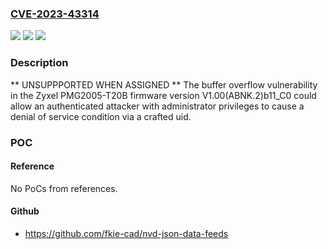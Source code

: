 ### [CVE-2023-43314](https://cve.mitre.org/cgi-bin/cvename.cgi?name=CVE-2023-43314)
![](https://img.shields.io/static/v1?label=Product&message=PMG2005-T20B&color=blue)
![](https://img.shields.io/static/v1?label=Version&message=%3D%20%20V1.00(ABNK.2)b11_C0%20&color=brighgreen)
![](https://img.shields.io/static/v1?label=Vulnerability&message=CWE-120%20Buffer%20Copy%20without%20Checking%20Size%20of%20Input%20('Classic%20Buffer%20Overflow')&color=brighgreen)

### Description

** UNSUPPPORTED WHEN ASSIGNED ** The buffer overflow vulnerability in the Zyxel PMG2005-T20B firmware version V1.00(ABNK.2)b11_C0 could allow an authenticated attacker with administrator privileges to cause a denial of service condition via a crafted uid.

### POC

#### Reference
No PoCs from references.

#### Github
- https://github.com/fkie-cad/nvd-json-data-feeds

